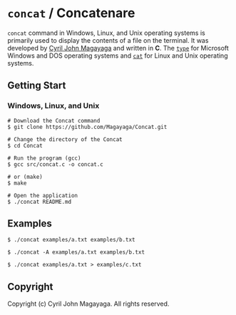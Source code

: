 # `concat` / Concatenare

`concat` command in Windows, Linux, and Unix operating systems is primarily used to display the contents of a file on the terminal. It was developed by [Cyril John Magayaga](https://github.com/magayaga) and written in **C**. The [`type`](https://github.com/MicrosoftDocs/windowsserverdocs/blob/main/WindowsServerDocs/administration/windows-commands/type.md) for Microsoft Windows and DOS operating systems and [`cat`](https://github.com/coreutils/coreutils/blob/master/src/cat.c) for Linux and Unix operating systems.

## Getting Start

### Windows, Linux, and Unix
```shell
# Download the Concat command
$ git clone https://github.com/Magayaga/Concat.git

# Change the directory of the Concat
$ cd Concat

# Run the program (gcc)
$ gcc src/concat.c -o concat.c

# or (make)
$ make

# Open the application
$ ./concat README.md

```

## Examples
```shell
$ ./concat examples/a.txt examples/b.txt

$ ./concat -A examples/a.txt examples/b.txt

$ ./concat examples/a.txt > examples/c.txt

```

## Copyright
Copyright (c) Cyril John Magayaga. All rights reserved.
